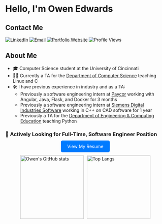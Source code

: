 # Hello, I'm Owen Edwards

## Contact Me
[![LinkedIn](https://img.shields.io/badge/-LinkedIn-blue?style=flat&logo=Linkedin&logoColor=white)](https://www.linkedin.com/in/edwardoa/)
[![Email](https://img.shields.io/badge/-Email-%230077B3?style=flat&logo=gmail&logoColor=white)](mailto:edwardoa@mail.uc.edu)
[![Portfolio Website](https://img.shields.io/badge/Portfolio%20Website-4D8CFF?style=flat&logo=vercel)](https://owen-edwards.vercel.app/)
![Profile Views](https://komarev.com/ghpvc/?username=OwenAEdwards&color=FFA500)

## About Me

- 🎓 Computer Science student at the University of Cincinnati
- 👨‍🏫 Currently a TA for the [Department of Computer Science](https://ceas.uc.edu/academics/departments/computer-science.html) teaching Linux and C
- 🛠️ I have previous experience in industry and as a TA:
  - Previously a software engineering intern at [Paycor](https://www.paycor.com/) working with Angular, Java, Flask, and Docker for 3 months
  - Previously a software engineering intern at [Siemens Digital Industries Software](https://plm.sw.siemens.com/en-US/nx/) working in C++ on CAD software for 1 year
  - Previously a TA for the [Department of Engineering & Computing Education](https://ceas.uc.edu/academics/departments/engineering-education.html) teaching Python

### 💼 **Actively Looking for Full-Time, Software Engineer Position**

<div style="text-align: center; margin: 20px 0;">
  <a href="./CS_Resume_Owen_Edwards.pdf" style="padding: 10px 20px; background-color: #007BFF; color: white; text-decoration: none; border-radius: 5px;">View My Resume</a>
</div>

<div style="display: flex; justify-content: center; gap: 10px;">
  <img src="https://github-readme-stats.vercel.app/api?username=OwenAEdwards&show_icons=true&theme=radical&hide_rank=true" alt="Owen's GitHub stats" style="height: 200px;" />
  <img src="https://github-readme-stats.vercel.app/api/top-langs/?username=OwenAEdwards&layout=compact&theme=radical" alt="Top Langs" style="height: 200px;" />
</div>
